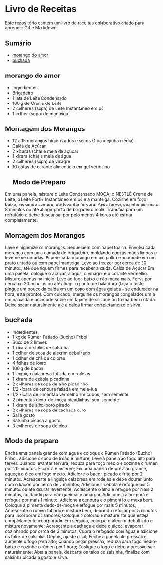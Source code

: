 # Livro de Receitas

Este repositório contém um livro de receitas colaborativo criado para aprender Git e Markdown.

## Sumário
- [morango do amor](receitas/morango-do-amor.md)
- [buchada](receitas/buchada.md)


## morango do amor
- Ingredientes
- Brigadeiro
- 1 lata de Leite Condensado 
- 100 g de Creme de Leite
- 2 colheres (sopa) de Leite Instantâneo em pó
- 1 colher (sopa) de manteiga
 ##  Montagem dos Morangos
- 12 a 15 morangos higienizados e secos (1 bandejinha média)
- Calda de Açúcar
- 2 xícaras (chá) e meia de açúcar
- 1 xícara (chá) e meia de água
- 2 colheres (sopa) de vinagre
- 10 gotas de corante alimentício em gel vermelho
  ## Modo de Preparo
Em uma panela, misture o Leite Condensado MOÇA, o NESTLÉ Creme de Leite, o Leite Forti+ Instantâneo em pó e a manteiga. Cozinhe em fogo baixo, mexendo sempre, até levantar fervura.
Após ferver, cozinhe por mais 8 minutos ou até atingir ponto de brigadeiro mole.
Transfira para um refratário e deixe descansar por pelo menos 4 horas até esfriar completamente.
## Montagem dos Morangos
Lave e higienize os morangos. Seque bem com papel toalha.
Envolva cada morango com uma camada de brigadeiro, moldando com as mãos limpas e levemente untadas.
Espete cada morango em um palito e acomode em um prato untado ou com papel manteiga.
Leve ao freezer por cerca de 30 minutos, até que fiquem firmes para receber a calda.
Calda de Açúcar
Em uma panela, coloque o açúcar, a água, o vinagre e o corante vermelho. Misture apenas no início.
Leve ao fogo baixo e não mexa mais. Ferva por cerca de 20 minutos ou até atingir o ponto de bala dura (faça o teste: pingue um pouco da calda em um copo com água gelada – se endurecer na hora, está pronto).
Com cuidado, mergulhe os morangos congelados um a um na calda e acomode sobre um tapete de silicone ou forma bem untada.
Deixe secar naturalmente até a calda firmar completamente e sirva.

## buchada
- Ingredientes
- 1 kg de Rúmen Fatiado (Bucho) Friboi
- Suco de 2 limões
- 1 xícara de talos de salsinha
- 1 colher de sopa de alecrim debulhado
- 1 colher de chá de colorau
- 4 folhas de louro
- 100 g de bacon
- 1 linguiça calabresa fatiada em rodelas
- 1 xícara de cebola picadinha
- 2 colheres de sopa de alho picadinho
- 1/2 xícara de cenoura fatiada em meia-lua
- 1/2 xícara de pimentão vermelho em cubos, sem semente
- 2 pimentas dedo-de-moça picadinhas, sem semente
- 1 xícara de alho-poró picado
- 2 colheres de sopa de cachaça ouro
- Sal a gosto
- Salsinha picada a gosto
- 3 colheres de sopa de óleo
## Modo de preparo
Encha uma panela grande com água e coloque o Rúmen Fatiado (Bucho) Friboi. Adicione o suco de limão e misture;
Leve a panela ao fogo alto para ferver. Quando levantar fervura, reduza para fogo médio e cozinhe o rúmen por 20 minutos. Escorra e reserve;
Em uma panela de pressão grande, aqueça o óleo em fogo médio. Adicione o bacon picado e frite por 2 minutos. Acrescente a linguiça calabresa em rodelas e deixe dourar junto com o bacon por cerca de 7 minutos;
Adicione a cebola e refogue por 5 minutos ou até dourar levemente;
Acrescente o alho e refogue por mais 2 minutos, cuidando para não queimar e amargar. Adicione o alho-poró e refogue por mais 1 minuto;
Adicione a cenoura e o pimentão e mexa bem. Coloque a pimenta dedo-de-moça e refogue por mais 5 minutos;
Acrescente o rúmen fatiado e misture bem, deixando refogar por 5 minutos para incorporar os sabores;
Coloque o colorau e misture até que esteja completamente incorporado. Em seguida, coloque o alecrim debulhado e misture novamente;
Acrescente a cachaça e deixe o álcool evaporar, cozinhando por cerca de 3 minutos;
Cubra o refogado com água e adicione os talos de salsinha. Depois, ajuste o sal;
Feche a panela de pressão e aumente o fogo para alto;
Quando pegar pressão, reduza para fogo médio-baixo e cozinhe o rúmen por 1 hora;
Desligue o fogo e deixe a pressão sair naturalmente;
Abra a panela, descarte os talos de salsinha, finalize com salsinha picada a gosto e sirva.
 
